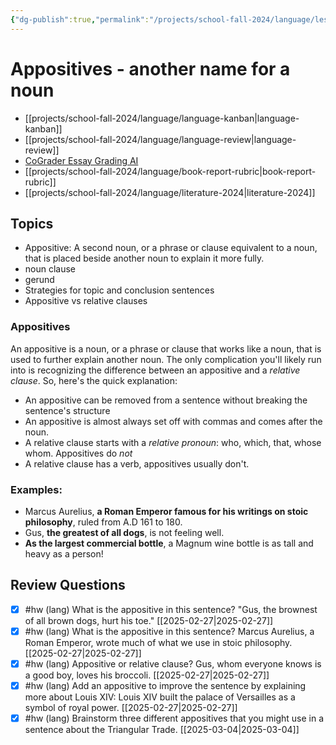```yaml
---
{"dg-publish":true,"permalink":"/projects/school-fall-2024/language/lessons/appositives/"}
---
```



#  Appositives - another name for a noun

- [[projects/school-fall-2024/language/language-kanban\|language-kanban]]
- [[projects/school-fall-2024/language/language-review\|language-review]]
- [CoGrader Essay Grading AI](https://v2.cograder.com/app)
- [[projects/school-fall-2024/language/book-report-rubric\|book-report-rubric]]
- [[projects/school-fall-2024/language/literature-2024\|literature-2024]]

## Topics

- Appositive: A second noun, or a phrase or clause equivalent to a noun, that is placed beside another noun to explain it more fully.
- noun clause
- gerund
- Strategies for topic and conclusion sentences
- Appositive vs relative clauses

### Appositives 

An appositive is a noun, or a phrase or clause that works like a noun, that is used to further explain another noun. The only complication you'll likely run into is recognizing the difference between an appositive and a *relative clause*. So, here's the quick explanation:

- An appositive can be removed from a sentence without breaking the sentence's structure
- An appositive is almost always set off with commas and comes after the noun.
- A relative clause starts with a *relative pronoun*: who, which, that, whose whom. Appositives do *not*
- A relative clause has a verb, appositives usually don't.

### Examples:

- Marcus Aurelius, **a Roman Emperor famous for his writings on stoic philosophy**, ruled from A.D 161 to 180.
- Gus, **the greatest of all dogs**, is not feeling well.
- **As the largest commercial bottle**, a Magnum wine bottle is as tall and heavy as a person!

## Review Questions 


- [x] #hw (lang) What is the appositive in this sentence? "Gus, the brownest of all brown dogs, hurt his toe." [[2025-02-27\|2025-02-27]]
- [x] #hw (lang) What is the appositive in this sentence? Marcus Aurelius, a Roman Emperor, wrote much of what we use in stoic philosophy. [[2025-02-27\|2025-02-27]]
- [x] #hw (lang) Appositive or relative clause? Gus, whom everyone knows is a good boy, loves his broccoli. [[2025-02-27\|2025-02-27]]
- [x] #hw (lang) Add an appositive to improve the sentence by explaining more about Louis XIV: Louis XIV built the palace of Versailles as a symbol of royal power. [[2025-02-27\|2025-02-27]]
- [x] #hw (lang) Brainstorm three different appositives that you might use in a sentence about the Triangular Trade. [[2025-03-04\|2025-03-04]]

